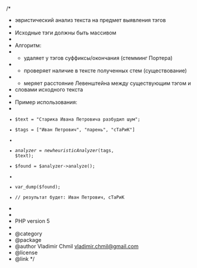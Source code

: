 /*
 * эвристический анализ текста на предмет выявления тэгов
 *
 * Исходные тэги должны быть массивом
 *
 * Алгоритм:
 * - удаляет у тэгов суффиксы/окончания (стемминг Портера)
 * - проверяет наличие в тексте полученных стем (существование)
 * - меряет расстояние Левенштейна между существующим тэгом и
 * словами исходного текста
 *
 * Пример использования:
 * <code>
 * $text = "Старика Ивана Петровича разбудил шум";
 * $tags = ["Иван Петрович", "парень", "сТаРиК"]
 *
 * $analyzer = new heuristicAnalyzer($tags, $text);
 * $found = $analyzer->analyze();
 *
 * var_dump($found);
 * // результат будет: Иван Петрович, сТаРиК
 * </code>
 *
 * PHP version 5
 *
 * @category
 * @package
 * @author   Vladimir Chmil <vladimir.chmil@gmail.com>
 * @license
 * @link
 */
